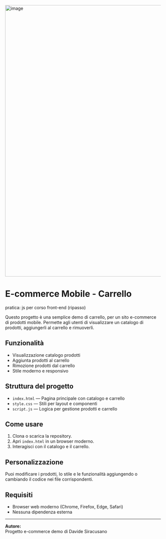<img width="1900" height="879" alt="image" src="https://github.com/user-attachments/assets/df3efbdc-612d-4353-a191-909407fc1bfa" />


# E-commerce Mobile - Carrello

pratica: js per corso front-end (ripasso)

Questo progetto è una semplice demo di carrello, per un sito e-commerce di prodotti mobile. Permette agli utenti di visualizzare un catalogo di prodotti, aggiungerli al carrello e rimuoverli.

## Funzionalità

- Visualizzazione catalogo prodotti
- Aggiunta prodotti al carrello
- Rimozione prodotti dal carrello
- Stile moderno e responsivo

## Struttura del progetto

- `index.html` — Pagina principale con catalogo e carrello
- `style.css` — Stili per layout e componenti
- `script.js` — Logica per gestione prodotti e carrello

## Come usare

1. Clona o scarica la repository.
2. Apri `index.html` in un browser moderno.
3. Interagisci con il catalogo e il carrello.

## Personalizzazione

Puoi modificare i prodotti, lo stile e le funzionalità aggiungendo o cambiando il codice nei file corrispondenti.

## Requisiti

- Browser web moderno (Chrome, Firefox, Edge, Safari)
- Nessuna dipendenza esterna

---

**Autore:**  
Progetto e-commerce demo di Davide Siracusano
